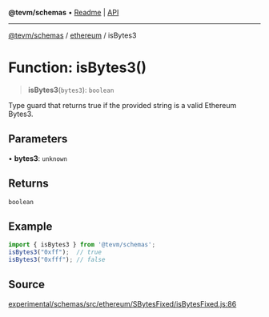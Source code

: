 **@tevm/schemas** • [Readme](../../README.md) \| [API](../../modules.md)

***

[@tevm/schemas](../../README.md) / [ethereum](../README.md) / isBytes3

# Function: isBytes3()

> **isBytes3**(`bytes3`): `boolean`

Type guard that returns true if the provided string is a valid Ethereum Bytes3.

## Parameters

• **bytes3**: `unknown`

## Returns

`boolean`

## Example

```ts
import { isBytes3 } from '@tevm/schemas';
isBytes3("0xff");  // true
isBytes3("0xfff"); // false
````

## Source

[experimental/schemas/src/ethereum/SBytesFixed/isBytesFixed.js:86](https://github.com/evmts/tevm-monorepo/blob/main/experimental/schemas/src/ethereum/SBytesFixed/isBytesFixed.js#L86)
